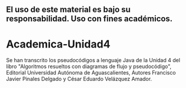 ## El uso de este material es bajo su responsabilidad. Uso con fines académicos.

# Academica-Unidad4
Se han transcrito los pseudocódigos a lenguaje Java de la Unidad 4 del libro "Algoritmos resueltos con diagramas de flujo y pseudocódigo", Editorial Universidad Autónoma de Aguascalientes, Autores Francisco Javier Pinales Delgado y César Eduardo Velázquez Amador.

